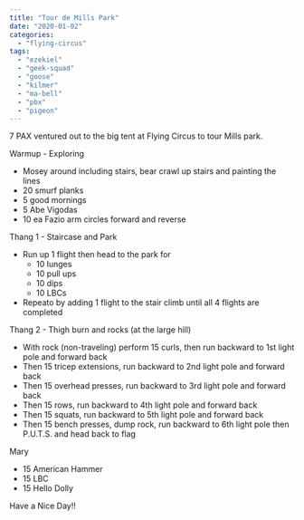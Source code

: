 ```yaml
---
title: "Tour de Mills Park"
date: "2020-01-02"
categories: 
  - "flying-circus"
tags: 
  - "ezekiel"
  - "geek-squad"
  - "goose"
  - "kilmer"
  - "ma-bell"
  - "pbx"
  - "pigeon"
---
```


7 PAX ventured out to the big tent at Flying Circus to tour Mills park.

Warmup - Exploring

- Mosey around including stairs, bear crawl up stairs and painting the lines
- 20 smurf planks
- 5 good mornings
- 5 Abe Vigodas
- 10 ea Fazio arm circles forward and reverse

Thang 1 - Staircase and Park

- Run up 1 flight then head to the park for
    - 10 lunges
    - 10 pull ups
    - 10 dips
    - 10 LBCs
- Repeato by adding 1 flight to the stair climb until all 4 flights are completed

Thang 2 - Thigh burn and rocks (at the large hill)

- With rock (non-traveling) perform 15 curls, then run backward to 1st light pole and forward back
- Then 15 tricep extensions, run backward to 2nd light pole and forward back
- Then 15 overhead presses, run backward to 3rd light pole and forward back
- Then 15 rows, run backward to 4th light pole and forward back
- Then 15 squats, run backward to 5th light pole and forward back
- Then 15 bench presses, dump rock, run backward to 6th light pole then P.U.T.S. and head back to flag

Mary

- 15 American Hammer
- 15 LBC
- 15 Hello Dolly

Have a Nice Day!!

